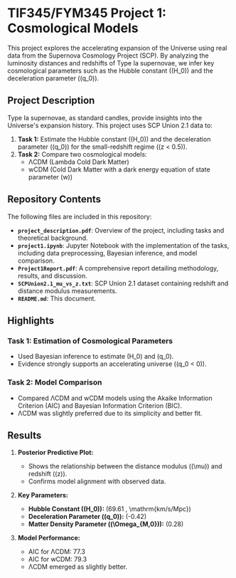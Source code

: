 # **TIF345/FYM345 Project 1: Cosmological Models**

This project explores the accelerating expansion of the Universe using real data from the Supernova Cosmology Project (SCP). By analyzing the luminosity distances and redshifts of Type Ia supernovae, we infer key cosmological parameters such as the Hubble constant (\(H_0\)) and the deceleration parameter (\(q_0\)).

## **Project Description**
Type Ia supernovae, as standard candles, provide insights into the Universe's expansion history. This project uses SCP Union 2.1 data to:
1. **Task 1:** Estimate the Hubble constant (\(H_0\)) and the deceleration parameter (\(q_0\)) for the small-redshift regime (\(z < 0.5\)).
2. **Task 2:** Compare two cosmological models:
   - ΛCDM (Lambda Cold Dark Matter)
   - wCDM (Cold Dark Matter with a dark energy equation of state parameter \(w\))

## **Repository Contents**
The following files are included in this repository:
- **`project_description.pdf`**: Overview of the project, including tasks and theoretical background.
- **`project1.ipynb`**: Jupyter Notebook with the implementation of the tasks, including data preprocessing, Bayesian inference, and model comparison.
- **`Project1Report.pdf`**: A comprehensive report detailing methodology, results, and discussion.
- **`SCPUnion2.1_mu_vs_z.txt`**: SCP Union 2.1 dataset containing redshift and distance modulus measurements.
- **`README.md`**: This document.

## **Highlights**
### **Task 1: Estimation of Cosmological Parameters**
- Used Bayesian inference to estimate \(H_0\) and \(q_0\).
- Evidence strongly supports an accelerating universe (\(q_0 < 0\)).

### **Task 2: Model Comparison**
- Compared ΛCDM and wCDM models using the Akaike Information Criterion (AIC) and Bayesian Information Criterion (BIC).
- ΛCDM was slightly preferred due to its simplicity and better fit.

## **Results**
1. **Posterior Predictive Plot:**
   - Shows the relationship between the distance modulus (\(\mu\)) and redshift (\(z\)).
   - Confirms model alignment with observed data.

2. **Key Parameters:**
   - **Hubble Constant (\(H_0\)):** \(69.61 \, \mathrm{km/s/Mpc}\)
   - **Deceleration Parameter (\(q_0\)):** \(-0.42\)
   - **Matter Density Parameter (\(\Omega_{M,0}\)):** \(0.28\)

3. **Model Performance:**
   - AIC for ΛCDM: 77.3
   - AIC for wCDM: 79.3
   - ΛCDM emerged as slightly better.

